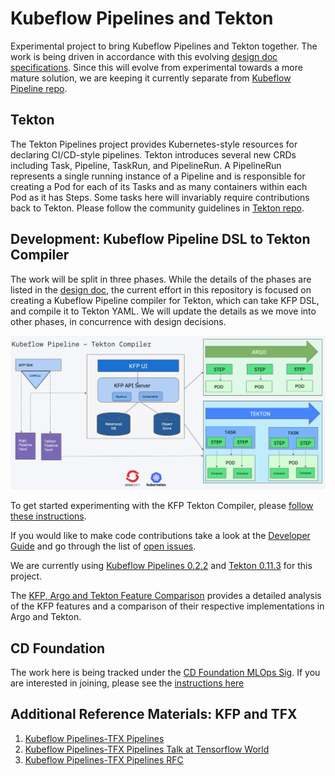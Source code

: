 # Kubeflow Pipelines and Tekton

Experimental project to bring Kubeflow Pipelines and Tekton together. The work is being driven in accordance with this
evolving [design doc specifications](http://bit.ly/kfp-tekton). Since this will evolve from experimental towards a more
mature solution, we are keeping it currently separate from [Kubeflow Pipeline repo](https://github.com/kubeflow/pipelines).

## Tekton

The Tekton Pipelines project provides Kubernetes-style resources for declaring CI/CD-style pipelines. Tekton introduces
several new CRDs including Task, Pipeline, TaskRun, and PipelineRun. A PipelineRun represents a single running instance
of a Pipeline and is responsible for creating a Pod for each of its Tasks and as many containers within each Pod as it
has Steps.  Some tasks here will invariably require contributions back to Tekton. Please follow the community guidelines
in [Tekton repo](https://github.com/tektoncd/pipeline).

## Development: Kubeflow Pipeline DSL to Tekton Compiler

The work will be split in three phases. While the details of the phases are listed in the [design doc](http://bit.ly/kfp-tekton),
the current effort in this repository is focused on creating a Kubeflow Pipeline compiler for Tekton, which can take
KFP DSL, and compile it to Tekton YAML. We will update the details as we move into other phases, in concurrence with
design decisions.

![kfp-tekton](images/kfp-tekton-phase-one.png)

To get started experimenting with the KFP Tekton Compiler, please [follow these instructions](sdk/README.md).

If you would like to make code contributions take a look at the [Developer Guide](sdk/python/README.md) and go through
the list of [open issues](https://github.com/kubeflow/kfp-tekton/issues).

We are currently using [Kubeflow Pipelines 0.2.2](https://github.com/kubeflow/pipelines/releases/tag/0.2.2) and
[Tekton 0.11.3](https://github.com/tektoncd/pipeline/releases/tag/v0.11.3) for this project. 

The [KFP, Argo and Tekton Feature Comparison](https://docs.google.com/spreadsheets/d/1LFUy86MhVrU2cRhXNsDU-OBzB4BlkT9C0ASD3hoXqpo/edit#gid=979402121)
provides a detailed analysis of the KFP features and a comparison of their respective implementations in Argo and Tekton.
 
## CD Foundation

The work here is being tracked under the [CD Foundation MLOps Sig](https://cd.foundation/blog/2020/02/11/announcing-the-cd-foundation-mlops-sig/). If you are interested in joining, please see the [instructions here](https://github.com/cdfoundation/sig-mlops)

## Additional Reference Materials: KFP and TFX

1. [Kubeflow Pipelines-TFX Pipelines](/samples/kfp-tfx)
2. [Kubeflow Pipelines-TFX Pipelines Talk at Tensorflow World](https://www.slideshare.net/AnimeshSingh/hybrid-cloud-kubeflow-and-tensorflow-extended-tfx)
3. [Kubeflow Pipelines-TFX Pipelines RFC](https://docs.google.com/document/d/1_n3q0mNOr7gUSM04yaA0e5BO9RrS0Vkh1cNCyrB07WM/edit)
